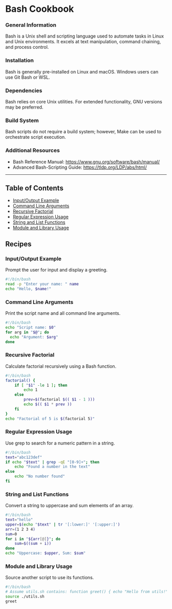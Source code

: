# Bash Cookbook

### General Information
Bash is a Unix shell and scripting language used to automate tasks in Linux and Unix environments. It excels at text manipulation, command chaining, and process control.


### Installation
Bash is generally pre-installed on Linux and macOS. Windows users can use Git Bash or WSL.


### Dependencies
Bash relies on core Unix utilities. For extended functionality, GNU versions may be preferred.


### Build System
Bash scripts do not require a build system; however, Make can be used to orchestrate script execution.


### Additional Resources
- Bash Reference Manual: https://www.gnu.org/software/bash/manual/
- Advanced Bash-Scripting Guide: https://tldp.org/LDP/abs/html/


---

## Table of Contents

- [Input/Output Example](#inputoutput-example)
- [Command Line Arguments](#command-line-arguments)
- [Recursive Factorial](#recursive-factorial)
- [Regular Expression Usage](#regular-expression-usage)
- [String and List Functions](#string-and-list-functions)
- [Module and Library Usage](#module-and-library-usage)

## Recipes

### Input/Output Example

Prompt the user for input and display a greeting.

```bash
#!/bin/bash
read -p "Enter your name: " name
echo "Hello, $name!"

```
### Command Line Arguments

Print the script name and all command line arguments.

```bash
#!/bin/bash
echo "Script name: $0"
for arg in "$@"; do
  echo "Argument: $arg"
done

```
### Recursive Factorial

Calculate factorial recursively using a Bash function.

```bash
#!/bin/bash
factorial() {
    if [ "$1" -le 1 ]; then
        echo 1
    else
        prev=$(factorial $(( $1 - 1 )))
        echo $(( $1 * prev ))
    fi
}
echo "Factorial of 5 is $(factorial 5)"

```
### Regular Expression Usage

Use grep to search for a numeric pattern in a string.

```bash
#!/bin/bash
text="abc123def"
if echo "$text" | grep -qE "[0-9]+"; then
    echo "Found a number in the text"
else
    echo "No number found"
fi

```
### String and List Functions

Convert a string to uppercase and sum elements of an array.

```bash
#!/bin/bash
text="hello"
upper=$(echo "$text" | tr '[:lower:]' '[:upper:]')
arr=(1 2 3 4)
sum=0
for i in "${arr[@]}"; do
    sum=$((sum + i))
done
echo "Uppercase: $upper, Sum: $sum"

```
### Module and Library Usage

Source another script to use its functions.

```bash
#!/bin/bash
# Assume utils.sh contains: function greet() { echo "Hello from utils!"; }
source ./utils.sh
greet

```
